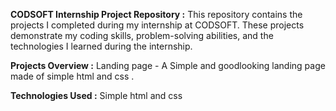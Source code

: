 **CODSOFT Internship Project Repository :**
This repository contains the projects I completed during my internship at CODSOFT.  These projects demonstrate my coding skills, problem-solving abilities, and the technologies I learned during the internship.

**Projects Overview :**
Landing page  - A Simple and goodlooking landing page made of simple html and css .

**Technologies Used :**
Simple html and css 
